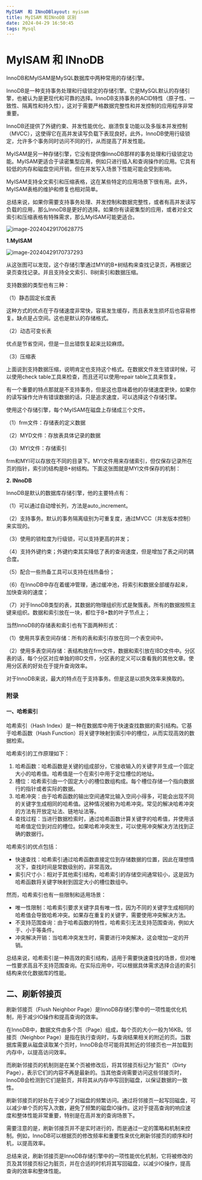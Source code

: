 ```yaml
---
MyISAM  和 INnoDBlayout: myisam
title: MyISAM 和INnoDB 区别
date: 2024-04-29 16:50:45
tags: Mysql
---
```


# MyISAM  和 INnoDB



InnoDB和MyISAM是MySQL数据库中两种常用的存储引擎。

InnoDB是一种支持事务处理和行级锁定的存储引擎。它是MySQL默认的存储引擎，也被认为是更现代和可靠的选择。InnoDB支持事务的ACID特性（原子性、一致性、隔离性和持久性），这对于需要严格数据完整性和并发控制的应用程序非常重要。

InnoDB还提供了外键约束、并发性能优化、崩溃恢复功能以及多版本并发控制（MVCC），这使得它在高并发读写负载下表现良好。此外，InnoDB使用行级锁定，允许多个事务同时访问不同的行，从而提高了并发性能。

MyISAM是另一种存储引擎，它没有提供像InnoDB那样的事务处理和行级锁定功能。MyISAM更适合于读密集型应用，例如只进行插入和查询操作的应用。它具有较低的内存和磁盘空间开销，但在并发写入场景下性能可能会受到影响。

MyISAM支持全文索引和压缩表格，这在某些特定的应用场景下很有用。此外，MyISAM表格的维护和修复也相对简单。

总结来说，如果你需要支持事务处理、并发控制和数据完整性，或者有高并发读写负载的应用，那么InnoDB是更好的选择。如果你有读密集型的应用，或者对全文索引和压缩表格有特殊需求，那么MyISAM可能更适合。

![image-20240429170628775](MyISAM%20%20%E5%92%8C%20INnoDB/image-20240429170628775-17143815936841.png)

**1.MyISAM**

![image-20240429170737293](MyISAM%20%20%E5%92%8C%20INnoDB/image-20240429170737293.png)

从这张图可以发现，这个存储引擎通过MYI的B+树结构来查找记录页，再根据记录页查找记录。并且支持全文索引、B树索引和数据压缩。

支持数据的类型也有三种：

（1）静态固定长度表

这种方式的优点在于存储速度非常快，容易发生缓存，而且表发生损坏后也容易修复。缺点是占空间。这也是默认的存储格式。

（2）动态可变长表

优点是节省空间，但是一旦出错恢复起来比较麻烦。

（3）压缩表

上面说到支持数据压缩，说明肯定也支持这个格式。在数据文件发生错误时候，可以使用check table工具来检查，而且还可以使用repair table工具来恢复。

有一个重要的特点那就是不支持事务，但是这也意味着他的存储速度更快，如果你的读写操作允许有错误数据的话，只是追求速度，可以选择这个存储引擎。

使用这个存储引擎，每个MyISAM在磁盘上存储成三个文件。

（1）frm文件：存储表的定义数据

（2）MYD文件：存放表具体记录的数据

（3）MYI文件：存储索引

frm和MYI可以存放在不同的目录下。MYI文件用来存储索引，但仅保存记录所在页的指针，索引的结构是B+树结构。下面这张图就是MYI文件保存的机制：

**2. INnoDB**

InnoDB是默认的数据库存储引擎，他的主要特点有：

（1）可以通过自动增长列，方法是auto_increment。

（2）支持事务。默认的事务隔离级别为可重复度，通过MVCC（并发版本控制）来实现的。

（3）使用的锁粒度为行级锁，可以支持更高的并发；

（4）支持外键约束；外键约束其实降低了表的查询速度，但是增加了表之间的耦合度。

（5）配合一些热备工具可以支持在线热备份；

（6）在InnoDB中存在着缓冲管理，通过缓冲池，将索引和数据全部缓存起来，加快查询的速度；

（7）对于InnoDB类型的表，其数据的物理组织形式是聚簇表。所有的数据按照主键来组织。数据和索引放在一块，都位于B+数的叶子节点上；

当然InnoDB的存储表和索引也有下面两种形式：

（1）使用共享表空间存储：所有的表和索引存放在同一个表空间中。

（2）使用多表空间存储：表结构放在frm文件，数据和索引放在IBD文件中。分区表的话，每个分区对应单独的IBD文件，分区表的定义可以查看我的其他文章。使用分区表的好处在于提升查询效率。

对于InnoDB来说，最大的特点在于支持事务。但是这是以损失效率来换取的。



### 附录

#### 一、哈希索引

哈希索引（Hash Index）是一种在数据库中用于快速查找数据的索引结构。它基于哈希函数（Hash Function）将关键字映射到索引中的槽位，从而实现高效的数据检索。

哈希索引的工作原理如下：

1. 哈希函数：哈希函数是关键的组成部分，它接收输入的关键字并生成一个固定大小的哈希值。哈希值是一个在索引中用于定位槽位的地址。
2. 槽位：哈希索引由一个固定大小的槽位数组构成。每个槽位存储一个指向数据行的指针或者实际的数据。
3. 哈希冲突：由于哈希函数的输出空间通常比输入空间小得多，可能会出现不同的关键字生成相同的哈希值。这种情况被称为哈希冲突。常见的解决哈希冲突的方法有开放定址法、链地址法等。
4. 查找过程：当进行数据检索时，通过哈希函数计算关键字的哈希值，并使用该哈希值定位到对应的槽位。如果哈希冲突发生，可以使用冲突解决方法找到正确的数据行。

哈希索引的优点包括：

- 快速查找：哈希索引通过哈希函数直接定位到存储数据的位置，因此在理想情况下，查找时间是常数级别的，非常高效。
- 索引尺寸小：相对于其他索引结构，哈希索引的存储空间通常较小，这是因为哈希函数将关键字映射到固定大小的槽位数组中。

然而，哈希索引也有一些限制和适用场景：

- 唯一性限制：哈希索引要求关键字具有唯一性，因为不同的关键字生成相同的哈希值会导致哈希冲突。如果存在重复的关键字，需要使用冲突解决方法。
- 不支持范围查询：由于哈希函数的特性，哈希索引无法支持范围查询，例如大于、小于等条件。
- 冲突解决开销：当哈希冲突发生时，需要进行冲突解决，这会增加一定的开销。

总结来说，哈希索引是一种高效的索引结构，适用于需要快速查找的场景，但对唯一性要求高且不支持范围查询。在实际应用中，可以根据具体需求选择合适的索引结构来优化数据库的性能。

## 二、刷新邻接页

刷新邻接页（Flush Neighbor Page）是InnoDB存储引擎中的一项性能优化机制，用于减少IO操作和提高查询的效率。

在InnoDB中，数据文件由多个页（Page）组成，每个页的大小一般为16KB。邻接页（Neighbor Page）是指在执行查询时，与查询结果相关的附近的页。当数据库需要从磁盘读取某个页时，InnoDB会尽可能将其附近的邻接页也一并加载到内存中，以提高访问效率。

而刷新邻接页的机制则是在某个页被修改后，将其邻接页标记为"脏页"（Dirty Page），表示它们的内容不再是最新的。当其他查询需要访问这些邻接页时，InnoDB会检测到它们是脏页，并将其从内存中写回到磁盘，以保证数据的一致性。

刷新邻接页的好处在于减少了对磁盘的频繁访问。通过将邻接页一起写回磁盘，可以减少单个页的写入次数，避免了频繁的磁盘IO操作。这对于提高查询的响应速度和整体性能非常重要，特别是在高并发的查询场景下。

需要注意的是，刷新邻接页并不是实时进行的，而是通过一定的策略和机制来控制。例如，InnoDB可以根据页的修改频率和重要性来优化刷新邻接页的顺序和时机，以提高效率。

总结来说，刷新邻接页是InnoDB存储引擎中的一项性能优化机制，它将被修改的页及其邻接页标记为脏页，并在合适的时机将其写回磁盘，以减少IO操作，提高查询的效率和整体性能。

